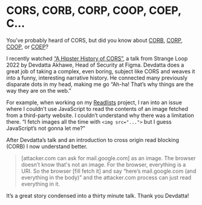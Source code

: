 # CORS, CORB, CORP, COOP, COEP, C…

You’ve probably heard of CORS, but did you know about [CORB](https://chromium.googlesource.com/chromium/src/+/master/services/network/cross_origin_read_blocking_explainer.md), [CORP](https://developer.mozilla.org/en-US/docs/Web/HTTP/Headers/Cross-Origin-Resource-Policy), [COOP](https://developer.mozilla.org/en-US/docs/Web/HTTP/Headers/Cross-Origin-Opener-Policy), or [COEP](https://developer.mozilla.org/en-US/docs/Web/HTTP/Headers/Cross-Origin-Embedder-Policy)?

I recently watched [“A Hipster History of CORS”](https://www.youtube.com/watch?v=0YJ-yhoJh2I), a talk from Strange Loop 2022 by Devdatta Akhawe, Head of Security at Figma. Devdatta does a great job of taking a complex, even boring, subject like CORS and weaves it into a funny, interesting narrative history. He connected many previously disparate dots in my head, making me go “Ah-ha! That’s why things are the way they are on the web.”

For example, when working on my [Readlists](https://readlists.jim-nielsen.com) project, I ran into an issue where I couldn’t use JavaScript to read the contents of an image fetched from a third-party website. I couldn’t understand why there was a limitation there. “I fetch images all the time with `<img src="...">` but I guess JavaScript’s not gonna let me?”

After Devdatta’s talk and an introduction to cross origin read blocking (CORB) I now understand better.

> [attacker.com can ask for mail.google.com] as an image. The browser doesn’t know that's not an image. For the browser, everything is a URI. So the browser [fill fetch it] and say “here’s mail.google.com (and everything in the body)” and the attacker.com process can just read everything in it.

It’s a great story condensed into a thirty minute talk. Thank you Devdatta!